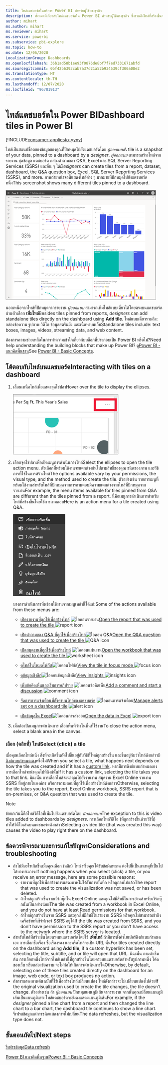 ```yaml
---
title: ไทล์แดชบอร์ดในบริการ Power BI สำหรับผู้ใช้ทางธุรกิจ
description: ทั้งหมดที่เกี่ยวกับไทล์แดชบอร์ดใน Power BI สำหรับผู้ใช้ทางธุรกิจ ซึ่งรวมถึงไทล์ที่สร้างขึ้นจาก SQL Server Reporting Services (SSRS)
author: mihart
ms.author: mihart
ms.reviewer: mihart
ms.service: powerbi
ms.subservice: pbi-explore
ms.topic: how-to
ms.date: 12/06/2020
LocalizationGroup: Dashboards
ms.openlocfilehash: 36b1ad58b1ee93f0876de8bf7f7ed7331671abfd
ms.sourcegitcommit: 0bf42b6393cab7a37d21a52b934539cf300a08e2
ms.translationtype: HT
ms.contentlocale: th-TH
ms.lasthandoff: 12/07/2020
ms.locfileid: "96781913"
---
```

# <a name="dashboard-tiles-in-power-bi"></a><span data-ttu-id="acd2a-104">ไทล์แดชบอร์ดใน Power BI</span><span class="sxs-lookup"><span data-stu-id="acd2a-104">Dashboard tiles in Power BI</span></span>

[!INCLUDE[consumer-appliesto-yyny](../includes/consumer-appliesto-ynny.md)]


<span data-ttu-id="acd2a-105">ไทล์เป็นสแนปช็อตของข้อมูลของคุณที่ปักหมุดไปยังแดชบอร์ดโดย *ผู้ออกแบบ*</span><span class="sxs-lookup"><span data-stu-id="acd2a-105">A tile is a snapshot of your data, pinned to a dashboard by a *designer*.</span></span> <span data-ttu-id="acd2a-106">*ผู้ออกแบบ* สามารถสร้างไทล์จากรายงาน ชุดข้อมูล แดชบอร์ด กล่องคำถามของ Q&A, Excel และ SQL Server Reporting Services (SSRS) และอื่น ๆ ได้</span><span class="sxs-lookup"><span data-stu-id="acd2a-106">*Designers* can create tiles from a report, dataset, dashboard, the Q&A question box, Excel, SQL Server Reporting Services (SSRS), and more.</span></span>  <span data-ttu-id="acd2a-107">ภาพถ่ายหน้าจอนี้แสดงไทล์ต่าง ๆ มากมายที่ปักหมุดไปยังแดชบอร์ดหนึ่ง</span><span class="sxs-lookup"><span data-stu-id="acd2a-107">This screenshot shows many different tiles pinned to a dashboard.</span></span>

![แดชบอร์ด Power BI](./media/end-user-tiles/power-bi-dashboard.png)


<span data-ttu-id="acd2a-109">นอกเหนือจากไทล์ที่ปักหมุดจากรายงาน *ผู้ออกแบบ* สามารถเพิ่มไทล์แบบเดี่ยวได้โดยตรงบนแดชบอร์ดผ่านตัวเลือก **เพิ่มไทล์**</span><span class="sxs-lookup"><span data-stu-id="acd2a-109">Besides tiles pinned from reports, *designers* can add standalone tiles directly on the dashboard using **Add tile**.</span></span> <span data-ttu-id="acd2a-110">ไทล์แบบเดี่ยวรวมถึง: กล่องข้อความ รูปภาพ วิดีโอ ข้อมูลสตรีมมิ่ง และเนื้อหาบนเว็บ</span><span class="sxs-lookup"><span data-stu-id="acd2a-110">Standalone tiles include: text boxes, images, videos, streaming data, and web content.</span></span>

<span data-ttu-id="acd2a-111">ต้องการความช่วยเหลือในการทำความเข้าใจเกี่ยวกับบล็อกที่ประกอบเป็น Power BI หรือไม่?</span><span class="sxs-lookup"><span data-stu-id="acd2a-111">Need help understanding the building blocks that make up Power BI?</span></span>  <span data-ttu-id="acd2a-112">ดู[Power BI - แนวคิดพื้นฐาน](end-user-basic-concepts.md)</span><span class="sxs-lookup"><span data-stu-id="acd2a-112">See [Power BI - Basic Concepts](end-user-basic-concepts.md).</span></span>


## <a name="interacting-with-tiles-on-a-dashboard"></a><span data-ttu-id="acd2a-113">โต้ตอบกับไทล์บนแดชบอร์ด</span><span class="sxs-lookup"><span data-stu-id="acd2a-113">Interacting with tiles on a dashboard</span></span>

1. <span data-ttu-id="acd2a-114">เลื่อนเหนือไทล์เพื่อแสดงจุดไข่ปลา</span><span class="sxs-lookup"><span data-stu-id="acd2a-114">Hover over the tile to display the ellipses.</span></span>
   
    ![จุดไข่ปลาไทล์](./media/end-user-tiles/power-bi-ellipsis.png)
2. <span data-ttu-id="acd2a-116">เลือกจุดไข่ปลาเพื่อเปิดเมนูการดำเนินการไทล์</span><span class="sxs-lookup"><span data-stu-id="acd2a-116">Select the ellipses to open the tile action menu.</span></span> <span data-ttu-id="acd2a-117">ตัวเลือกที่พร้อมใช้งานจะแตกต่างกันไปตามสิทธิ์ของคุณ ชนิดของภาพ และวิธีการที่ใช้ในการสร้างไทล์</span><span class="sxs-lookup"><span data-stu-id="acd2a-117">The options available vary by your permissions, the visual type, and the method used to create the tile.</span></span> <span data-ttu-id="acd2a-118">ตัวอย่างเช่น รายการเมนูที่พร้อมใช้งานสำหรับไทล์ที่ปักหมุดจากการถามตอบมีความแตกต่างจากไทล์ที่ปักหมุดจากรายงาน</span><span class="sxs-lookup"><span data-stu-id="acd2a-118">For example, the menu items available for tiles pinned from Q&A are different than the tiles pinned from a report.</span></span> <span data-ttu-id="acd2a-119">นี่คือเมนูการดำเนินการสำหรับไทล์ที่สร้างขึ้นโดยใช้การถามตอบ</span><span class="sxs-lookup"><span data-stu-id="acd2a-119">Here is an action menu for a tile created using Q&A.</span></span>


   
    ![สกรีนช็อตจะแสดงเมนูที่มีเก้าตัวเลือก](./media/end-user-tiles/power-bi-qna-menu.png)

   
    <span data-ttu-id="acd2a-121">บางการดำเนินการที่พร้อมใช้งานจากเมนูเหล่านี้ได้แก่:</span><span class="sxs-lookup"><span data-stu-id="acd2a-121">Some of the actions available from these menus are:</span></span>
   
   * <span data-ttu-id="acd2a-122">[เปิดรายงานที่ถูกใช้เพื่อสร้างไทล์](end-user-reports.md) ![ไอคอนรายงาน](./media/end-user-tiles/chart-icon.jpg)</span><span class="sxs-lookup"><span data-stu-id="acd2a-122">[Open the report that was used to create the tile ](end-user-reports.md) ![report icon](./media/end-user-tiles/chart-icon.jpg)</span></span>  
   
   * <span data-ttu-id="acd2a-123">[เปิดคำถามของ Q&A ที่ถูกใช้เพื่อสร้างไทล์](end-user-reports.md)![ไอคอน Q&A](./media/end-user-tiles/qna-icon.png)</span><span class="sxs-lookup"><span data-stu-id="acd2a-123">[Open the Q&A question that was used to create the tile ](end-user-reports.md) ![Q&A icon](./media/end-user-tiles/qna-icon.png)</span></span>  
   

   * <span data-ttu-id="acd2a-124">[เปิดสมุดงานที่ถูกใช้เพื่อสร้างไทล์](end-user-reports.md) ![ไอคอนแผ่นงาน](./media/end-user-tiles/power-bi-open-worksheet.png)</span><span class="sxs-lookup"><span data-stu-id="acd2a-124">[Open the workbook that was used to create the tile ](end-user-reports.md) ![worksheet icon](./media/end-user-tiles/power-bi-open-worksheet.png)</span></span>  
   * <span data-ttu-id="acd2a-125">[ดูไทล์ในโหมดโฟกัส](end-user-focus.md)![ไอคอนโฟกัส](./media/end-user-tiles/fullscreen-icon.jpg)</span><span class="sxs-lookup"><span data-stu-id="acd2a-125">[View the tile in focus mode ](end-user-focus.md) ![focus icon](./media/end-user-tiles/fullscreen-icon.jpg)</span></span>  
   * <span data-ttu-id="acd2a-126">[ดูข้อมูลเชิงลึก](end-user-insights.md)![ไอคอนข้อมูลเชิงลึก](./media/end-user-tiles/power-bi-insights.png)</span><span class="sxs-lookup"><span data-stu-id="acd2a-126">[View insights ](end-user-insights.md) ![insights icon](./media/end-user-tiles/power-bi-insights.png)</span></span>
   * <span data-ttu-id="acd2a-127">[เพิ่มข้อคิดเห็นและเริ่มการอภิปราย](end-user-comment.md) ![ไอคอนข้อคิดเห็น ](./media/end-user-tiles/comment-icons.png)</span><span class="sxs-lookup"><span data-stu-id="acd2a-127">[Add a comment and start a discussion](end-user-comment.md)  ![comment icon](./media/end-user-tiles/comment-icons.png)</span></span>
   * <span data-ttu-id="acd2a-128">[จัดการการแจ้งเตือนที่ตั้งค่าบนไทล์ของแดชบอร์ด](end-user-alerts.md) ![ไอคอนการแจ้งเตือน](./media/end-user-tiles/power-bi-alert-icon.png)</span><span class="sxs-lookup"><span data-stu-id="acd2a-128">[Manage alerts set on a dashboard tile](end-user-alerts.md)  ![alert icon](./media/end-user-tiles/power-bi-alert-icon.png)</span></span>
   * <span data-ttu-id="acd2a-129">[เปิดข้อมูลใน Excel](end-user-export.md)![ไอคอนการส่งออก](./media/end-user-tiles/power-bi-export-icon.png)</span><span class="sxs-lookup"><span data-stu-id="acd2a-129">[Open the data in Excel](end-user-export.md)  ![export icon](./media/end-user-tiles/power-bi-export-icon.png)</span></span>


3. <span data-ttu-id="acd2a-130">เมื่อต้องปิดเมนูการดำเนินการ เลือกพื้นที่ว่างในพื้นที่ใช้งาน</span><span class="sxs-lookup"><span data-stu-id="acd2a-130">To close the action menu, select a blank area in the canvas.</span></span>

### <a name="select-click-a-tile"></a><span data-ttu-id="acd2a-131">เลือก (คลิกที่) ไทล์</span><span class="sxs-lookup"><span data-stu-id="acd2a-131">Select (click) a tile</span></span>
<span data-ttu-id="acd2a-132">เมื่อคุณเลือกไทล์หนึ่ง สิ่งที่จะเกิดขึ้นถัดไปขึ้นอยู่กับวิธีที่ไทล์ถูกสร้างขึ้น และขึ้นอยู่กับว่าไทล์ดังกล่าวมี[ลิงก์แบบกำหนดเอง](../create-reports/service-dashboard-edit-tile.md)หรือไม่</span><span class="sxs-lookup"><span data-stu-id="acd2a-132">When you select a tile, what happens next depends on how the tile was created and if it has a [custom link](../create-reports/service-dashboard-edit-tile.md).</span></span> <span data-ttu-id="acd2a-133">หากมีีการลิงก์แบบกำหนดเอง การเลือกไทล์จะนำคุณไปที่ลิงก์นั้น</span><span class="sxs-lookup"><span data-stu-id="acd2a-133">If it has a custom link, selecting the tile takes you to that link.</span></span> <span data-ttu-id="acd2a-134">มิฉะนั้น การเลือกไทล์จะนำคุณไปยังรายงาน สมุดงาน Excel Online รายงาน SSRS ที่อยู่ภายในองค์กร หรือการถามตอบที่ถูกใช้เพื่อสร้างไทล์ดังกล่าว</span><span class="sxs-lookup"><span data-stu-id="acd2a-134">Otherwise, selecting the tile takes you to the report, Excel Online workbook, SSRS report that is on-premises, or Q&A question that was used to create the tile.</span></span>

> [!NOTE]
> <span data-ttu-id="acd2a-135">ข้อยกเว้นนี้คือไทล์วิดีโอที่เพิ่มไปยังแดชบอร์ดโดย *นักออกแบบ*</span><span class="sxs-lookup"><span data-stu-id="acd2a-135">The exception to this is video tiles added to dashboards by *designers*.</span></span> <span data-ttu-id="acd2a-136">การเลือกไทล์วิดีโอ (ที่ถูกสร้างขึ้นด้วยวิธีนี้) ทำให้วิดีโอเล่นบนแดชบอร์ดดังกล่าว</span><span class="sxs-lookup"><span data-stu-id="acd2a-136">Selecting a video tile (that was created this way) causes the video to play right there on the dashboard.</span></span>   
> 
> 

## <a name="considerations-and-troubleshooting"></a><span data-ttu-id="acd2a-137">ข้อควรพิจารณาและการแก้ไขปัญหา</span><span class="sxs-lookup"><span data-stu-id="acd2a-137">Considerations and troubleshooting</span></span>
* <span data-ttu-id="acd2a-138">ถ้าไม่มีอะไรเกิดขึ้นเมื่อคุณเลือก (คลิก) ไทล์ หรือคุณได้รับข้อผิดพลาด ต่อไปนี้เป็นสาเหตุที่เป็นไปได้บางประการ:</span><span class="sxs-lookup"><span data-stu-id="acd2a-138">If nothing happens when you select (click) a tile, or you receive an error message, here are some possible reasons:</span></span>
  - <span data-ttu-id="acd2a-139">รายงานที่ถูกใช้เพื่อสร้างการแสดงภาพไม่ได้รับการบันทึก หรือถูกลบไปแล้ว</span><span class="sxs-lookup"><span data-stu-id="acd2a-139">The report that was used to create the visualization was not saved, or has been deleted.</span></span>
  - <span data-ttu-id="acd2a-140">ถ้าไทล์ถูกสร้างขึ้นจากเวิร์กบุ๊กใน Excel Online และคุณไม่มีสิทธิ์ในการอ่านสำหรับเวิร์กบุ๊กนั้นเป็นอย่างน้อย</span><span class="sxs-lookup"><span data-stu-id="acd2a-140">The tile was created from a workbook in Excel Online, and you do not have at least Read permissions for that workbook.</span></span>
  - <span data-ttu-id="acd2a-141">ถ้าไทล์ถูกสร้างขึ้นจาก SSRS และคุณไม่มีสิทธิ์ในรายงาน SSRS หรือคุณไม่สามารถเข้าถึงเครือข่ายที่เซิร์ฟเวอร์ SSRS อยู่ได้</span><span class="sxs-lookup"><span data-stu-id="acd2a-141">If the tile was created from SSRS, and you don't have permission to the SSRS report or you don't have access to the network where the SSRS server is located.</span></span>
* <span data-ttu-id="acd2a-142">สำหรับไทล์ที่สร้างขึ้นโดยตรงบนแดชบอร์ดโดยใช้ **เพิ่มไทล์** ถ้ามีการตั้งค่าไฮเปอร์ลิงก์แบบกำหนดเอง การเลือกชื่อเรื่อง ชื่อเรื่องรอง และหรือไทล์จะเปิด URL นั้น</span><span class="sxs-lookup"><span data-stu-id="acd2a-142">For tiles created directly on the dashboard using **Add tile**, if a custom hyperlink has been set, selecting the title, subtitle, and or tile will open that URL.</span></span>  <span data-ttu-id="acd2a-143">มิฉะนั้น ตามค่าเริ่มต้น การเลือกหนึ่งไทล์จากไทล์เหล่านี้ที่ถูกสร้างขึ้นโดยตรงบนแดชบอร์ดสำหรับรูปภาพหนึ่ง โค้ดของเว็บ หรือกล่องข้อความ จะไม่ก่อให้เกิดการดำเนินการใด</span><span class="sxs-lookup"><span data-stu-id="acd2a-143">Otherwise, by default, selecting one of these tiles created directly on the dashboard for an image, web code, or text box produces no action.</span></span>
* <span data-ttu-id="acd2a-144">ถ้าการแสดงภาพต้นฉบับที่ใช้เพื่อสร้างไทล์เปลี่ยนแปลง ไทล์ดังกล่าวจะไม่เปลี่ยนแปลงไปด้วย</span><span class="sxs-lookup"><span data-stu-id="acd2a-144">If the original visualization used to create the tile changes, the tile doesn't change.</span></span>  <span data-ttu-id="acd2a-145">ตัวอย่างเช่น ถ้า *ผู้ออกแบบ* ปักหมุดแผนภูมิเส้นจากรายงาน จากนั้นคุณเปลี่ยนแผนภูมิเส้นเป็นแผนภูมิแท่ง ไทล์แดชบอร์ดจะยังคงแสดงแผนภูมิเส้น</span><span class="sxs-lookup"><span data-stu-id="acd2a-145">For example, if the *designer* pinned a line chart from a report and then changed the line chart to a bar chart, the dashboard tile continues to show a line chart.</span></span> <span data-ttu-id="acd2a-146">รีเฟรชข้อมูลแต่การชนิดแสดงภาพไม่เปลี่ยน</span><span class="sxs-lookup"><span data-stu-id="acd2a-146">The data refreshes, but the visualization type does not.</span></span>

## <a name="next-steps"></a><span data-ttu-id="acd2a-147">ขั้นตอนถัดไป</span><span class="sxs-lookup"><span data-stu-id="acd2a-147">Next steps</span></span>
[<span data-ttu-id="acd2a-148">รีเฟรชข้อมูล</span><span class="sxs-lookup"><span data-stu-id="acd2a-148">Data refresh</span></span>](../connect-data/refresh-data.md)

[<span data-ttu-id="acd2a-149">Power BI แนวคิดพื้นฐาน</span><span class="sxs-lookup"><span data-stu-id="acd2a-149">Power BI - Basic Concepts</span></span>](end-user-basic-concepts.md)



